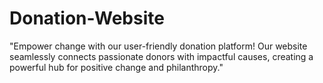 # Donation-Website


"Empower change with our user-friendly donation platform! Our website seamlessly connects passionate donors with impactful causes, creating a powerful hub for positive change and philanthropy."
